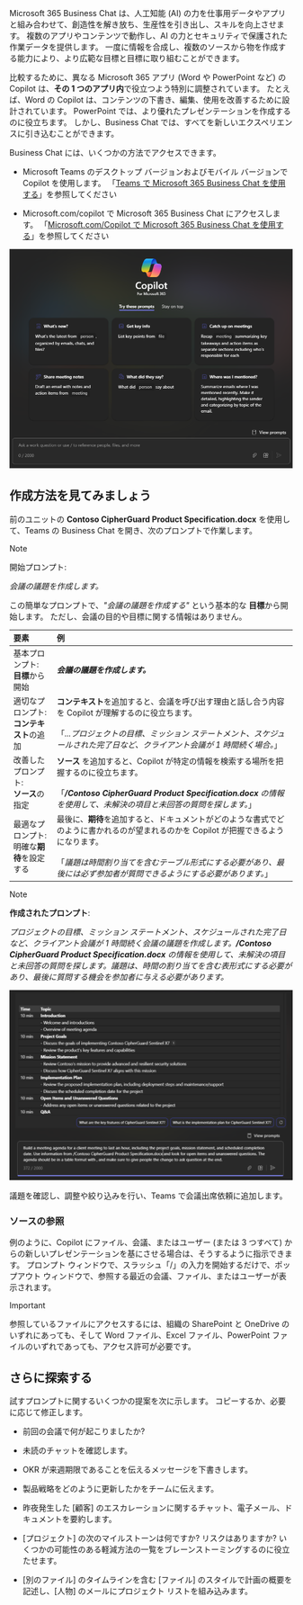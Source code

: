 Microsoft 365 Business Chat は、人工知能 (AI) の力を仕事用データやアプリと組み合わせて、創造性を解き放ち、生産性を引き出し、スキルを向上させます。 複数のアプリやコンテンツで動作し、AI の力とセキュリティで保護された作業データを提供します。 一度に情報を合成し、複数のソースから物を作成する能力により、より広範な目標と目標に取り組むことができます。

比較するために、異なる Microsoft 365 アプリ (Word や PowerPoint など) の Copilot は、**その 1 つのアプリ内**で役立つよう特別に調整されています。 たとえば、Word の Copilot は、コンテンツの下書き、編集、使用を改善するために設計されています。 PowerPoint では、より優れたプレゼンテーションを作成するのに役立ちます。 しかし、Business Chat では、すべてを新しいエクスペリエンスに引き込むことができます。

Business Chat には、いくつかの方法でアクセスできます。

- Microsoft Teams のデスクトップ バージョンおよびモバイル バージョンで Copilot を使用します。 「[Teams で Microsoft 365 Business Chat を使用する](https://support.microsoft.com/topic/open-microsoft-365-chat-in-teams-c6de0a62-4f9e-479d-b5f2-af036e342181)」を参照してください

- Microsoft.com/copilot で Microsoft 365 Business Chat にアクセスします。 「[Microsoft.com/Copilot で Microsoft 365 Business Chat を使用する](https://support.microsoft.com/topic/use-microsoft-365-chat-at-microsoft365-com-or-in-the-microsoft-365-office-app-4a2538f9-962f-4c7c-a368-f6006bc13d6f)」を参照してください

![Teams での Copilot チャット エクスペリエンスのスクリーンショット](../media/copilot-chat-experience-teams.png)

## 作成方法を見てみましょう

前のユニットの **Contoso CipherGuard Product Specification.docx** を使用して、Teams の Business Chat を開き、次のプロンプトで作業します。

> [!NOTE]
> 開始プロンプト:
>
> _会議の議題を作成します。_

この簡単なプロンプトで、_"会議の議題を作成する"_ という基本的な **目標**から開始します。 ただし、会議の目的や目標に関する情報はありません。

| 要素 | 例 |
| :------ | :------- |
| 基本プロンプト: <br>**目標**から開始 | **_会議の議題を作成します。_** |
| 適切なプロンプト: <br>**コンテキスト**の追加 | **コンテキスト**を追加すると、会議を呼び出す理由と話し合う内容を Copilot が理解するのに役立ちます。<br><br>「_...プロジェクトの目標、ミッション ステートメント、スケジュールされた完了日など、クライアント会議が 1 時間続く場合。_」 |
| 改善したプロンプト: <br>**ソース**の指定 | **ソース** を追加すると、Copilot が特定の情報を検索する場所を把握するのに役立ちます。<br><br>「_**/Contoso CipherGuard Product Specification.docx** の情報を使用して、未解決の項目と未回答の質問を探します。_」 |
| 最適なプロンプト: <br>明確な**期待**を設定する | 最後に、**期待**を追加すると、ドキュメントがどのような書式でどのように書かれるのが望まれるのかを Copilot が把握できるようになります。<br><br>「_議題は時間割り当てを含むテーブル形式にする必要があり、最後には必ず参加者が質問できるようにする必要があります。_」 |

> [!NOTE]
> **作成されたプロンプト**:
>
> _プロジェクトの目標、ミッション ステートメント、スケジュールされた完了日など、クライアント会議が 1 時間続く会議の議題を作成します。**/Contoso CipherGuard Product Specification.docx** の情報を使用して、未解決の項目と未回答の質問を探します。議題は、時間の割り当てを含む表形式にする必要があり、最後に質問する機会を参加者に与える必要があります。_

[![Teams のCopilot でグラフ支援チャットを使用して、サンプル ドキュメントに対して作成されたプロンプトの結果をスクリーンショットします。](../media/copilot-chat-draft-agenda-teams.png)](../media/copilot-chat-draft-agenda-teams.png#lightbox)

議題を確認し、調整や絞り込みを行い、Teams で会議出席依頼に追加します。

### ソースの参照

例のように、Copilot にファイル、会議、またはユーザー (または 3 つすべて) からの新しいプレゼンテーションを基にさせる場合は、そうするように指示できます。 プロンプト ウィンドウで、スラッシュ「/」の入力を開始するだけで、ポップアウト ウィンドウで、参照する最近の会議、ファイル、またはユーザーが表示されます。

> [!IMPORTANT]
> 参照しているファイルにアクセスするには、組織の SharePoint と OneDrive のいずれにあっても、そして Word ファイル、Excel ファイル、PowerPoint ファイルのいずれであっても、アクセス許可が必要です。

## さらに探索する

試すプロンプトに関するいくつかの提案を次に示します。 コピーするか、必要に応じて修正します。

- 前回の会議で何が起こりましたか?

- 未読のチャットを確認します。

- OKR が来週期限であることを伝えるメッセージを下書きします。

- 製品戦略をどのように更新したかをチームに伝えます。

- 昨夜発生した [顧客] のエスカレーションに関するチャット、電子メール、ドキュメントを要約します。

- [プロジェクト] の次のマイルストーンは何ですか? リスクはありますか? いくつかの可能性のある軽減方法の一覧をブレーンストーミングするのに役立たせます。

- [別のファイル] のタイムラインを含む [ファイル] のスタイルで計画の概要を記述し、[人物] のメールにプロジェクト リストを組み込みます。 
